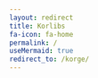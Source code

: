 ```yaml
---
layout: redirect
title: Korlibs
fa-icon: fa-home
permalink: /
useMermaid: true
redirect_to: /korge/
---
```


